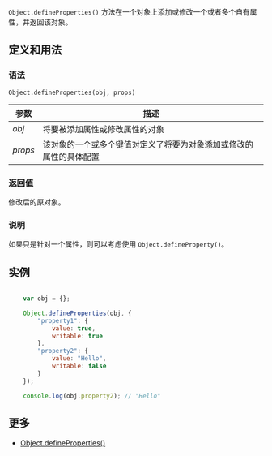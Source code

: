 `Object.defineProperties()` 方法在一个对象上添加或修改一个或者多个自有属性，并返回该对象。

## 定义和用法

### 语法

`Object.defineProperties(obj, props)`

| 参数 | 描述 |
| --- | --- |
| _obj_ | 将要被添加属性或修改属性的对象 |
| _props_ | 该对象的一个或多个键值对定义了将要为对象添加或修改的属性的具体配置 |

### 返回值

修改后的原对象。

### 说明

如果只是针对一个属性，则可以考虑使用 `Object.defineProperty()`。

## 实例

``` javascript

    var obj = {};

    Object.defineProperties(obj, {
        "property1": {
            value: true,
            writable: true
        },
        "property2": {
            value: "Hello",
            writable: false
        }
    });

    console.log(obj.property2); // "Hello"

```

## 更多

*   [Object.defineProperties()](https://developer.mozilla.org/zh-CN/docs/Web/JavaScript/Reference/Global_Objects/Object/defineProperties)